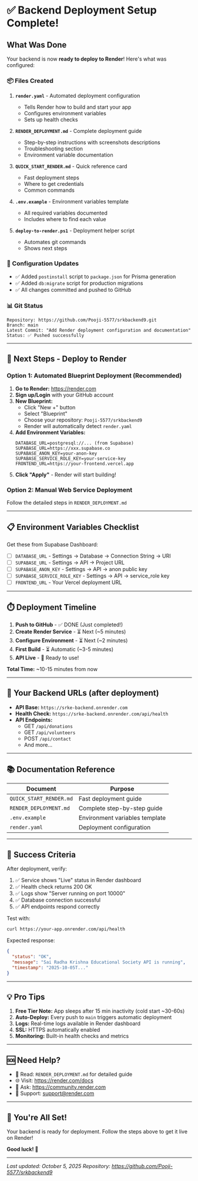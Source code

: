 # ✅ Backend Deployment Setup Complete!

## What Was Done

Your backend is now **ready to deploy to Render**! Here's what was configured:

### 📦 Files Created

1. **`render.yaml`** - Automated deployment configuration
   - Tells Render how to build and start your app
   - Configures environment variables
   - Sets up health checks

2. **`RENDER_DEPLOYMENT.md`** - Complete deployment guide
   - Step-by-step instructions with screenshots descriptions
   - Troubleshooting section
   - Environment variable documentation

3. **`QUICK_START_RENDER.md`** - Quick reference card
   - Fast deployment steps
   - Where to get credentials
   - Common commands

4. **`.env.example`** - Environment variables template
   - All required variables documented
   - Includes where to find each value

5. **`deploy-to-render.ps1`** - Deployment helper script
   - Automates git commands
   - Shows next steps

### 🔧 Configuration Updates

- ✅ Added `postinstall` script to `package.json` for Prisma generation
- ✅ Added `db:migrate` script for production migrations
- ✅ All changes committed and pushed to GitHub

### 📊 Git Status

```
Repository: https://github.com/Pooji-5577/srkbackend9.git
Branch: main
Latest Commit: "Add Render deployment configuration and documentation"
Status: ✅ Pushed successfully
```

---

## 🚀 Next Steps - Deploy to Render

### Option 1: Automated Blueprint Deployment (Recommended)

1. **Go to Render:** https://render.com
2. **Sign up/Login** with your GitHub account
3. **New Blueprint:**
   - Click "New +" button
   - Select "Blueprint"
   - Choose your repository: `Pooji-5577/srkbackend9`
   - Render will automatically detect `render.yaml`
4. **Add Environment Variables:**
   ```
   DATABASE_URL=postgresql://... (from Supabase)
   SUPABASE_URL=https://xxx.supabase.co
   SUPABASE_ANON_KEY=your-anon-key
   SUPABASE_SERVICE_ROLE_KEY=your-service-key
   FRONTEND_URL=https://your-frontend.vercel.app
   ```
5. **Click "Apply"** - Render will start building!

### Option 2: Manual Web Service Deployment

Follow the detailed steps in `RENDER_DEPLOYMENT.md`

---

## 📋 Environment Variables Checklist

Get these from Supabase Dashboard:

- [ ] `DATABASE_URL` - Settings → Database → Connection String → URI
- [ ] `SUPABASE_URL` - Settings → API → Project URL
- [ ] `SUPABASE_ANON_KEY` - Settings → API → anon public key
- [ ] `SUPABASE_SERVICE_ROLE_KEY` - Settings → API → service_role key
- [ ] `FRONTEND_URL` - Your Vercel deployment URL

---

## ⏱️ Deployment Timeline

1. **Push to GitHub** - ✅ DONE (Just completed!)
2. **Create Render Service** - ⏳ Next (~5 minutes)
3. **Configure Environment** - ⏳ Next (~2 minutes)
4. **First Build** - ⏳ Automatic (~3-5 minutes)
5. **API Live** - 🎉 Ready to use!

**Total Time:** ~10-15 minutes from now

---

## 🔗 Your Backend URLs (after deployment)

- **API Base:** `https://srke-backend.onrender.com`
- **Health Check:** `https://srke-backend.onrender.com/api/health`
- **API Endpoints:**
  - GET `/api/donations`
  - GET `/api/volunteers`
  - POST `/api/contact`
  - And more...

---

## 📚 Documentation Reference

| Document | Purpose |
|----------|---------|
| `QUICK_START_RENDER.md` | Fast deployment guide |
| `RENDER_DEPLOYMENT.md` | Complete step-by-step guide |
| `.env.example` | Environment variables template |
| `render.yaml` | Deployment configuration |

---

## 🎯 Success Criteria

After deployment, verify:

1. ✅ Service shows "Live" status in Render dashboard
2. ✅ Health check returns 200 OK
3. ✅ Logs show "Server running on port 10000"
4. ✅ Database connection successful
5. ✅ API endpoints respond correctly

Test with:
```bash
curl https://your-app.onrender.com/api/health
```

Expected response:
```json
{
  "status": "OK",
  "message": "Sai Radha Krishna Educational Society API is running",
  "timestamp": "2025-10-05T..."
}
```

---

## 💡 Pro Tips

1. **Free Tier Note:** App sleeps after 15 min inactivity (cold start ~30-60s)
2. **Auto-Deploy:** Every push to `main` triggers automatic deployment
3. **Logs:** Real-time logs available in Render dashboard
4. **SSL:** HTTPS automatically enabled
5. **Monitoring:** Built-in health checks and metrics

---

## 🆘 Need Help?

- 📖 Read: `RENDER_DEPLOYMENT.md` for detailed guide
- 🌐 Visit: https://render.com/docs
- 💬 Ask: https://community.render.com
- 📧 Support: support@render.com

---

## 🎉 You're All Set!

Your backend is ready for deployment. Follow the steps above to get it live on Render!

**Good luck! 🚀**

---

*Last updated: October 5, 2025*
*Repository: https://github.com/Pooji-5577/srkbackend9*
